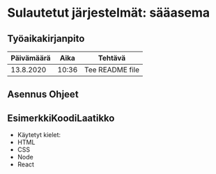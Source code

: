 # Sulautetut järjestelmät: sääasema

## Työaikakirjanpito
Päivämäärä | Aika | Tehtävä
------------ | ------------- | -------------
13.8.2020 | 10:36 | Tee README file

## Asennus Ohjeet

## EsimerkkiKoodiLaatikko
* Käytetyt kielet:
* HTML
* CSS
* Node
* React
